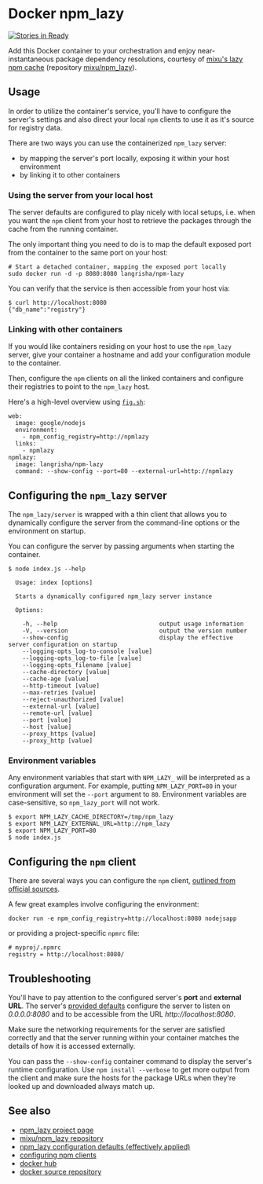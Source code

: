# Docker npm_lazy

[![Stories in Ready](https://badge.waffle.io/langri-sha/npm_lazy.png?label=ready&title=Ready)](https://waffle.io/langri-sha/npm_lazy)

Add this Docker container to your orchestration and enjoy near-instantaneous package dependency resolutions, courtesy of [mixu's lazy npm cache](http://mixu.net/npm_lazy/) (repository [mixu/npm_lazy](https://github.com/mixu/npm_lazy/)).

## Usage

In order to utilize the container's service, you'll have to configure the server's settings and also direct your local `npm` clients to use it as it's source for registry data.

There are two ways you can use the containerized `npm_lazy` server:

- by mapping the server's port locally, exposing it within your host environment
- by linking it to other containers

### Using the server from your local host

The server defaults are configured to play nicely with local setups, i.e. when you want the `npm` client from your host to retrieve the packages through the cache from the running container.

The only important thing you need to do is to map the default exposed port from the container to the same port on your host:

```
# Start a detached container, mapping the exposed port locally
sudo docker run -d -p 8080:8080 langrisha/npm-lazy
```

You can verify that the service is then accessible from your host via:

```
$ curl http://localhost:8080
{"db_name":"registry"}
```

### Linking with other containers

If you would like containers residing on your host to use the `npm_lazy` server, give your container a hostname and add your configuration module to the container.

Then, configure the `npm` clients on all the linked containers and configure their registries to point to the `npm_lazy` host.

Here's a high-level overview using [`fig.sh`](http://fig.sh):

```
web:
  image: google/nodejs
  environment:
    - npm_config_registry=http://npmlazy
  links:
    - npmlazy
npmlazy:
  image: langrisha/npm-lazy
  command: --show-config --port=80 --external-url=http://npmlazy
```

## Configuring the `npm_lazy` server

The `npm_lazy/server` is wrapped with a thin client that allows you to dynamically configure the server from the command-line options or the environment on startup.

You can configure the server by passing arguments when starting the container.

```
$ node index.js --help

  Usage: index [options]

  Starts a dynamically configured npm_lazy server instance

  Options:

    -h, --help                             output usage information
    -V, --version                          output the version number
    --show-config                          display the effective server configuration on startup
    --logging-opts_log-to-console [value]  
    --logging-opts_log-to-file [value]
    --logging-opts_filename [value]
    --cache-directory [value]
    --cache-age [value]
    --http-timeout [value]
    --max-retries [value]
    --reject-unauthorized [value]
    --external-url [value]
    --remote-url [value]
    --port [value]
    --host [value]
    --proxy_https [value]
    --proxy_http [value]
```

### Environment variables

Any environment variables that start with `NPM_LAZY_` will be interpreted as a configuration argument. For example, putting `NPM_LAZY_PORT=80` in your environment will set the `--port` argument to `80`. Environment variables are case-sensitive, so `npm_lazy_port` will not work.

```
$ export NPM_LAZY_CACHE_DIRECTORY=/tmp/npm_lazy
$ export NPM_LAZY_EXTERNAL_URL=http://npm_lazy
$ export NPM_LAZY_PORT=80
$ node index.js
```

## Configuring the `npm` client

There are several ways you can configure the `npm` client, [outlined from official sources](https://docs.npmjs.com/misc/config).

A few great examples involve configuring the environment:

```
docker run -e npm_config_registry=http://localhost:8080 nodejsapp
```

or providing a project-specific `npmrc` file:

```
# myproj/.npmrc
registry = http://localhost:8080/
```

## Troubleshooting

You'll have to pay attention to the configured server's **port** and  **external URL**. The server's [provided defaults](https://github.com/mixu/npm_lazy/blob/master/config.js) configure the server to listen on *0.0.0.0:8080* and to be accessible from the URL *http://localhost:8080*.

Make sure the networking requirements for the server are satisfied correctly and that the server running within your container matches the details of how it is accessed externally.

You can pass the `--show-config` container command to display the server's runtime configuration. Use `npm install --verbose` to get more output from the client and make sure the hosts for the package URLs when they're looked up and downloaded always match up.

## See also

- [npm_lazy project page](http://mixu.net/npm_lazy/)
- [mixu/npm_lazy repository](https://github.com/mixu/npm_lazy/)
- [npm_lazy configuration defaults (effectively applied)](https://github.com/mixu/npm_lazy/blob/master/config.js)
- [configuring npm clients](https://docs.npmjs.com/misc/config)
- [docker hub](https://registry.hub.docker.com/u/langrisha/npm-lazy/)
- [docker source repository](https://github.com/langri-sha/npm_lazy/)
